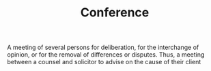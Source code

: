 ---
title: Conference
letter: C
permalink: "/definitions/bld-conference.html"
body: A meeting of several persons for deliberation, for the interchange of opinion,
  or for the removal of differences or disputes. Thus, a meeting between a counsel
  and solicitor to advise on the cause of their client
published_at: '2018-07-07'
source: Black's Law Dictionary 2nd Ed (1910)
layout: post
---